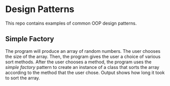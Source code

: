 # Design Patterns
This repo contains examples of common OOP design patterns.

## Simple Factory

The program will produce an array of random numbers. The user chooses the size of the array. Then, the program gives the user a choice of various sort methods. After the user chooses a method, the program uses the *simple factory* pattern to create an instance of a class that sorts the array according to the method that the user chose. Output shows how long it took to sort the array.
